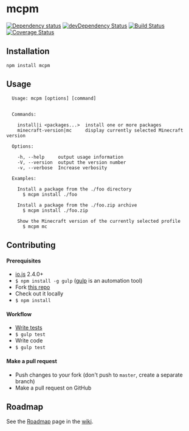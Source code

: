 # mcpm

[![Dependency status](https://img.shields.io/david/mcpm/mcpm.svg?style=flat)](https://david-dm.org/mcpm/mcpm)
[![devDependency Status](https://img.shields.io/david/dev/mcpm/mcpm.svg?style=flat)](https://david-dm.org/mcpm/mcpm#info=devDependencies)
[![Build Status](https://img.shields.io/travis/mcpm/mcpm.svg?style=flat&branch=master)](https://travis-ci.org/mcpm/mcpm)
[![Coverage Status](https://img.shields.io/coveralls/mcpm/mcpm.svg)](https://coveralls.io/github/mcpm/mcpm?branch=master)

## Installation

    npm install mcpm

## Usage

```Text
  Usage: mcpm [options] [command]


  Commands:

    install|i <packages...>  install one or more packages
    minecraft-version|mc     display currently selected Minecraft version

  Options:

    -h, --help     output usage information
    -V, --version  output the version number
    -v, --verbose  Increase verbosity

  Examples:

    Install a package from the ./foo directory
      $ mcpm install ./foo

    Install a package from the ./foo.zip archive
      $ mcpm install ./foo.zip

    Show the Minecraft version of the currently selected profile
      $ mcpm mc
```

## Contributing

#### Prerequisites

- [io.js](https://iojs.org) 2.4.0+
- `$ npm install -g gulp` ([gulp](http://gulpjs.com/) is an automation tool)
- Fork [this repo](https://github.com/mcpm/mcpm)
- Check out it locally
- `$ npm install`

#### Workflow

- [Write tests](https://en.wikipedia.org/wiki/Test-driven_development)
- `$ gulp test`
- Write code
- `$ gulp test`

#### Make a pull request

- Push changes to your fork (don't push to `master`, create a separate branch)
- Make a pull request on GitHub

## Roadmap

See the [Roadmap](https://github.com/mcpm/mcpm/wiki/Roadmap) page in the [wiki](https://github.com/mcpm/mcpm/wiki).
